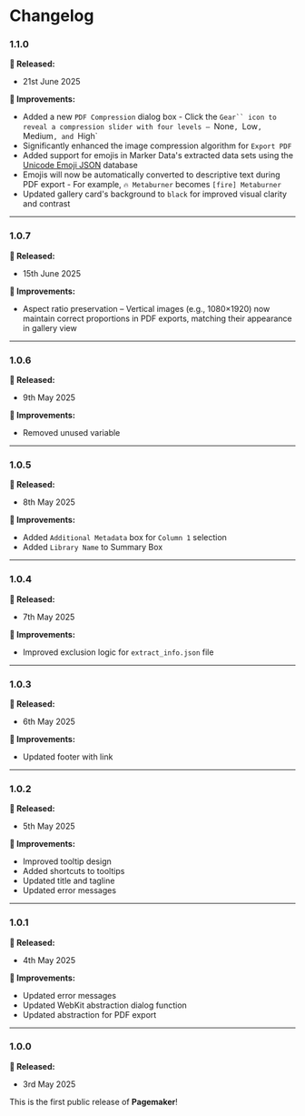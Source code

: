 # Changelog

### 1.1.0

**🎉 Released:**
- 21st June 2025

**🔨 Improvements:**
- Added a new `PDF Compression` dialog box - Click the `Gear`` icon to reveal a compression slider with four levels – `None`, `Low`, `Medium`, and `High`
- Significantly enhanced the image compression algorithm for `Export PDF`
- Added support for emojis in Marker Data's extracted data sets using the [Unicode Emoji JSON](https://github.com/muan/unicode-emoji-json) database
- Emojis will now be automatically converted to descriptive text during PDF export - For example, `🔥 Metaburner` becomes `[fire] Metaburner`
- Updated gallery card's background to `black` for improved visual clarity and contrast

---

### 1.0.7

**🎉 Released:**
- 15th June 2025

**🔨 Improvements:**
- Aspect ratio preservation – Vertical images (e.g., 1080×1920) now maintain correct proportions in PDF exports, matching their appearance in gallery view

---

### 1.0.6

**🎉 Released:**
- 9th May 2025

**🔨 Improvements:**
- Removed unused variable

---

### 1.0.5

**🎉 Released:**
- 8th May 2025

**🔨 Improvements:**
- Added `Additional Metadata` box for `Column 1` selection
- Added `Library Name` to Summary Box

---

### 1.0.4

**🎉 Released:**
- 7th May 2025

**🔨 Improvements:**
- Improved exclusion logic for `extract_info.json` file

---

### 1.0.3

**🎉 Released:**
- 6th May 2025

**🔨 Improvements:**
- Updated footer with link

---

### 1.0.2

**🎉 Released:**
- 5th May 2025

**🔨 Improvements:**
- Improved tooltip design
- Added shortcuts to tooltips
- Updated title and tagline
- Updated error messages

---

### 1.0.1

**🎉 Released:**
- 4th May 2025

**🔨 Improvements:**
- Updated error messages
- Updated WebKit abstraction dialog function
- Updated abstraction for PDF export

---

### 1.0.0

**🎉 Released:**
- 3rd May 2025

This is the first public release of **Pagemaker**!
